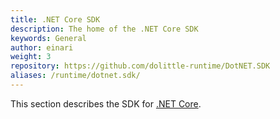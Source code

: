 ```yaml
---
title: .NET Core SDK
description: The home of the .NET Core SDK
keywords: General
author: einari
weight: 3
repository: https://github.com/dolittle-runtime/DotNET.SDK
aliases: /runtime/dotnet.sdk/
---
```


This section describes the SDK for [.NET Core](https://www.microsoft.com/net).
